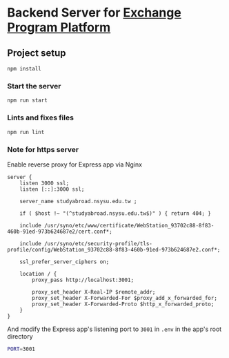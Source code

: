 # Backend Server for [Exchange Program Platform](https://github.com/nsysu-oia/exchange)

## Project setup
```
npm install
```

### Start the server
```
npm run start
```

### Lints and fixes files
```
npm run lint
```

### Note for https server

Enable reverse proxy for Express app via Nginx

```nginx
server {
    listen 3000 ssl;
    listen [::]:3000 ssl;

    server_name studyabroad.nsysu.edu.tw ;

    if ( $host !~ "(^studyabroad.nsysu.edu.tw$)" ) { return 404; }

    include /usr/syno/etc/www/certificate/WebStation_93702c88-8f83-460b-91ed-973b624687e2/cert.conf*;

    include /usr/syno/etc/security-profile/tls-profile/config/WebStation_93702c88-8f83-460b-91ed-973b624687e2.conf*;

    ssl_prefer_server_ciphers on;

	location / {
		proxy_pass http://localhost:3001;

		proxy_set_header X-Real-IP $remote_addr;
		proxy_set_header X-Forwarded-For $proxy_add_x_forwarded_for;
		proxy_set_header X-Forwarded-Proto $http_x_forwarded_proto;
	}
}
```

And modify the Express app's listening port to `3001` in `.env` in the app's root directory

```sh
PORT=3001
```
